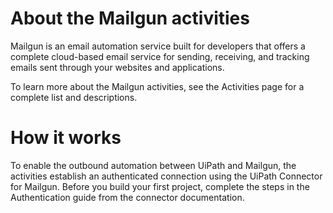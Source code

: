 ﻿# About the Mailgun activities

Mailgun is an email automation service built for developers that offers a complete cloud-based email service for sending, receiving, and tracking emails sent through your websites and applications.



To learn more about the Mailgun activities, see the Activities page for a complete list and descriptions.

# How it works

To enable the outbound automation between UiPath and Mailgun, the activities establish an authenticated connection using the UiPath Connector for Mailgun. Before you build your first project, complete the steps in the Authentication guide from the connector documentation.

